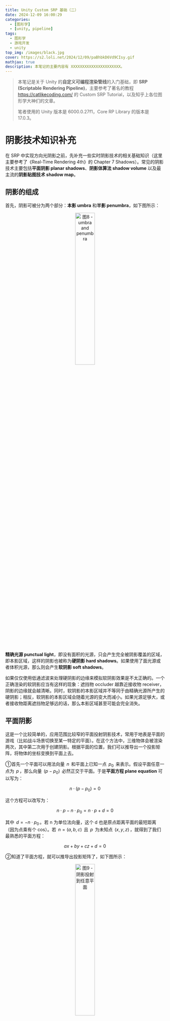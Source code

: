 ```yaml
---
title: Unity Custom SRP 基础（二）
date: 2024-12-09 16:00:29
categories: 
  - [图形学]
  - [unity, pipeline]
tags:
  - 图形学
  - 游戏开发
  - unity
top_img: /images/black.jpg
cover: https://s2.loli.net/2024/12/09/paBhbkD6Vd9CIsy.gif
mathjax: true
description: 本笔记的主要内容有 XXXXXXXXXXXXXXXXXXXXXX。
---
```


> 本笔记是关于 Unity 的**自定义可编程渲染管线**的入门基础，即 **SRP (Scriptable Rendering Pipeline)**，主要参考了著名的教程 https://catlikecoding.com/ 的 Custom SRP Tutorial，以及知乎上各位图形学大神们的文章。  
>    
> 笔者使用的 Unity 版本是 6000.0.27f1，Core RP Library 的版本是 17.0.3。

# 阴影技术知识补充
在 SRP 中实现方向光阴影之前，先补充一些实时阴影技术的相关基础知识（这里主要参考了《Real-Time Rendering 4th》的 Chapter 7 Shadows）。常见的阴影技术主要包括**平面阴影 planar shadows**、**阴影体算法 shadow volume** 以及最主流的**阴影贴图技术 shadow map**。

## 阴影的组成
首先，阴影可被分为两个部分：**本影 umbra** 和**半影 penumbra**，如下图所示：  

<div  align="center">  
<img src="https://s2.loli.net/2024/12/16/zhkS4t928eCTGlY.jpg" width = "35%" height = "35%" alt="图8 - umbra and penumbra"/>
</div>

**精确光源 punctual light**，即没有面积的光源，只会产生完全被阴影覆盖的区域，即本影区域，这样的阴影也被称为**硬阴影 hard shadows**。如果使用了面光源或者体积光源，那么则会产生**软阴影 soft shadows**。

如果仅仅使用低通滤波来处理硬阴影的边缘来模拟软阴影效果是不太正确的。⼀个正确渲染的软阴影应当有这样的现象：遮挡物 occluder 越靠近接收物 receiver，阴影的边缘就会越清晰。同时，软阴影的本影区域并不等同于由精确光源所产生的硬阴影；相反，软阴影的本影区域会随着光源的变大而减小。如果光源足够大，或者接收物距离遮挡物足够远的话，那么本影区域甚⾄可能会完全消失。

## 平面阴影
这是一个比较简单的，应用范围比较窄的平面投射阴影技术，常用于地表是平面的游戏（比如战斗场景切换至某一特定的平面）。在这个方法中，三维物体会被渲染两次，其中第二次用于创建阴影。根据平面的位置，我们可以推导出一个投影矩阵，将物体的坐标变换到平面上去。

①首先一个平面可以用法向量 $\,n\,$ 和平面上已知一点 $\,p_0\,$ 来表示。假设平面任意一点为 $\,p\,$，那么向量 $\,(p - p_0)\,$ 必然正交于平面。于是**平面方程 plane equation** 可以写为：  

$$ n \cdot (p - p_0) = 0 $$

这个方程可以改写为：  

$$ n \cdot p - n \cdot p_0 = n \cdot p + d = 0 $$

其中 $\,d = -n \cdot p_0\,$。若 n 为单位法向量，这个 d 也是原点距离平面的最短距离（因为点乘有个 cos）。若 $\,n = (a, b, c)\,$ 且 $\,p\,$ 为未知点 $\,(x, y, z)\,$，就得到了我们最熟悉的平面方程：  

$$ ax + by + cz + d = 0 $$

②知道了平面方程，就可以推导出投影矩阵了，如下图所示：  

<div  align="center">  
<img src="https://s2.loli.net/2024/12/16/d4i86AsMTcrX2US.png" width = "35%" height = "35%" alt="图9 - 阴影投射到任意平面"/>
</div>

物体的任意一点 v 我们是知道的，那么 p 就等于（推导过程就不放了）：  

$$ p = l - \cfrac {d + n \cdot l} {n \cdot (v - l)}(v - l) $$

而上述方程可以转换为投影矩阵 M，满足 $\,Mv = p\,$：  

$$ M = \begin{bmatrix} n \cdot l + d - l_xn_x & -l_xn_y & -l_xn_z & -l_xd \\ -l_yn_x & n \cdot l + d - l_yn_y & -l_yn_z & -l_yd \\ -l_zn_x & -l_zn_y & n \cdot l + d - l_zn_z & -l_zd \\ -n_x & -n_y & -n_z & n \cdot l \end{bmatrix} $$

③我们只要将这个矩阵应用到要在平面上投射阴影的物体上，然后再将投影后的物体（即阴影）渲染为深色，并且不接收光照即可。

但是在实践中，阴影可能会被渲染到平面的下面去，简单的解决方案则是对投影平面或者阴影进行偏移。另一种方法则是，先绘制投影平面，然后在关闭 z-buffer 的情况下，再去绘制阴影，最后再渲染投射阴影的物体。如果接受阴影的平面是一个有限的矩形，则阴影有可能会绘制到区域外面，此时可能需要通过 stencil buffer 标记出需要接受阴影的部分作为遮罩，这样就可以只让阴影产生在需要产生的平面上。

当然，也可以将阴影渲染到⼀个纹理中，然后再将其应用到平面上，这个纹理其实是⼀种**光照贴图 light map**。对这个纹理使用卷积（即滤波），可以对硬阴影进行模糊来模拟软阴影效果。我们甚至可以在面光源表面上进行采样，将每个采样点作为⼀个精确光源，并各自渲染一张纹理，将所有的这些图像相加并取平均值，便可以生成地面的阴影纹理，这种方法可以用于获取 ground-truth 图像，以便对其他更快算法的质量进行测试对比。

## 阴影体算法
Shadow Volume 这个方法我就大致提一下，其在实际应用中非常少见。它需要利用 stencil buffer 来进行实现。假设从光源沿着模型边缘拉伸至无限远处，在模型下方的部分称为 shadow volume。可以说，位于 shadow volume 内部的物体，在渲染时具有阴影，在 shadow volume 外部的物体，在渲染时没有阴影，如下图：  

<div  align="center">  
<img src="https://s2.loli.net/2024/12/16/1CZi25wOozsSUrx.jpg" width = "40%" height = "40%" alt="图10 - Shadow Volume"/>
</div>

假设从视点观察场景，从视点发出射线到与场景物体相交的过程中，每当射线穿过了 shadow volume 的正面（即面向观察者的一面）时，我们就让计数器加 1；也就是说，每当射线进入阴影区域时，计数器就会增加。每当光线穿过 shadow volume 的背面时，我们便将相同的计数器减 1，这代表了光线从阴影区域中射出。我们会一直持续这个过程，增加或者减少计数器的值，直到光线击中了场景中的物体。此时，如果计数器大于 0，则说明该像素位于阴影中；如果计数器为 0，则说明该像素位于阴影之外。

具体实现方法比较麻烦，需要生成 shadow volume 的几何体，利用两个 pass 分别绘制 shadow volume 几何体的正面和背面，最后再渲染整个场景。就不在这里详细地阐述了，想了解可以查询 z-pass、z-fail 算法。

## 阴影贴图
### 实现原理
这个就是在[《Unity Shader入门精要》读书笔记（三）](https://ybniaobu.github.io/2023/11/22/2023-11-22-UnityShader3/) 的第八章的 Unity 的阴影小节中提到的 Shadow Map 技术，也是之后自定义 SRP 中要实现的方法，那里主要介绍的是如何写 Shader，故介绍得比较简单。Shadow Map 的实现方法里面也提到过，分为两步：  
**①**从光源出发，构造出光源空间，渲染整个场景，将产生阴影的物体的深度写入到 z-buffer 中，就可以得到代表了最靠近光源的物体深度值的**阴影贴图 shadow map**。  
**②**然后在渲染时，我们根据渲染物体的世界坐标，变换到上一阶段的光源空间坐标，得到光源空间深度，再计算出该点在 shadow map 中的 uv 坐标，采样得到深度值并进行比较，如果在光源空间的深度比 shadow map 中的深度要大，就说明该点处在阴影中，否则就说明不在阴影中。

<div  align="center">  
<img src="https://s2.loli.net/2024/12/16/Q6oJmnNrptLfW2k.jpg" width = "50%" height = "50%" alt="图11 - 存储在纹素 a 处深度值大于点 Va 到光源的深度，因此点 Va 会被照亮；点 Vb 相对于光源的深度要大于存储在纹素 b 处的深度值，因此点 Vb 位于阴影中。"/>
</div>

对于聚光灯而言，其有个天然的**光照视锥体 light frustrum**，故使用透视投影渲染阴影贴图，位于视锥体之外的物体都不会被照亮。但对于方向光（平行光）来说，这个光源的视野无限大，要使用正交投影来渲染阴影贴图，我们需要保证其能够看到场景中的所有物体，即光照视锥体至少要包含整个摄像机视锥体。在实践中，对于方向光会有多个不同等级或不同绘制面积的摄像机，以此实现基于距离的阴影等级划分，从而提高阴影的质量，即**级联阴影 cascade shadow maps，CSM**（后面也会介绍）。如果是点光源，为了能保存各个方向的深度值，一般需要使用 cubemap，其核心问题在于避免在每个面的贴图接缝处出现瑕疵。

### Shadow acne
阴影贴图的阴影质量取决于阴影贴图的分辨率以及 zbuffer 的数值精度。在采样阴影贴图时，一个纹素代表着一个小范围区域的深度，从而导致一种交替黑线样式的锯齿问题。这个现象称为**自阴影走样 self-shadow aliasing** 或者**阴影痤疮 shadow acne**，如下图所示：  

<div  align="center">  
<img src="https://s2.loli.net/2024/12/17/efnDVCU5Qo7YjcI.jpg" width = "30%" height = "30%" alt="图12 - shadow acne"/>
</div>

产生这个现象的原因是，阴影贴图受限于分辨率，一定范围内不同的点可能会从阴影贴图采样得到同一个值。比如下图中，每个斜坡代表阴影贴图一个单独的纹理像素。可以看到，一个小范围的特定区域都可能采样得到同一个深度值，而这个特定区域的深度一部分比采样得到的深度大，一部分比采样得到的深度小，从而导致了图片中的条纹样式。

<div  align="center">  
<img src="https://s2.loli.net/2024/12/17/GrFIpwYK4Z7OT6M.png" width = "50%" height = "50%" alt="图13 - shadow acne 的原因"/>
</div>

常见的解决这个问题的方法是**阴影偏移 shadow bias**，又分为**深度偏移 Constant bias/Depth bias**、**斜率偏移 Slope bias/Slope scaled depth bias**、**法线偏移 Normal bias**：  

<div  align="center">  
<img src="https://s2.loli.net/2024/12/17/aCWD5EG27FoyqzT.png" width = "50%" height = "50%" alt="图14 - shadow bias"/>
</div> 

***①Constant bias/Depth bias***  
这个方法就是将阴影贴图的深度添加一个常量（增加深度就是沿着光照方向增加距离），故称为 Constant bias 或 Depth bias。这个方法比较简单，但是仍然可能会在斜平面上产生问题。斜面角度较大，固定的偏移值就越容易产生问题，如下图所示：  

<div  align="center">  
<img src="https://s2.loli.net/2024/12/17/KmPMsCqFYgRB1pH.jpg" width = "55%" height = "55%" alt="图15 - 图中的灰色的竖线代表阴影贴图的像素中心。左图中，如果没有添加偏移，那么蓝色和橙色样本将会被错误地认为处于阴影中，因为与对应的阴影贴图深度相比，它们距离光源更远。中图使用了 Depth bias，但是此时蓝色样本仍然会被认为处于阴影中，因为斜率高需要的偏移量更大。右图中，在构建阴影贴图的时候，会根据斜率，对其偏移量进行修正，即 Slope scaled depth bias。"/>
</div> 

***②Slope bias/Slope scaled depth bias***  
如上所说，表面相对于光源的倾斜角度越大，所需要的偏移量也就越大，所以我们可以将偏移量修正为与光源方向和表面法线之间夹角的正切值 $\,tan \theta\,$（即斜率）成正比，公式如下。但是有个问题就是，当表面和光源呈掠射夹角（90°）时，正切值接近于无限大，故需要为偏移值设置一个最大值。

$$ offset = \cfrac {frustrumSize} {shadowmapSize} * tan(\theta) * Slope\,\,bias $$

frustrumSize 是光源视锥体的大小，其除以 shadowmapSize 就是阴影贴图的一个纹素在世界空间的大小，通常情况下，需要半个纹素的偏移，故可以将 Slope bias 设置为 0.5。

***③Normal bias***  
顾名思义，就是将阴影投射体沿着物体表面的法线偏移，移动的距离与光源方向和表面法线之间夹角的正弦值 $\,sin \theta\,$ 成正比，公式如下。这个操作不仅改变了样本的深度值，还改变了它在阴影贴图上的 uv 值。

$$ offset = \cfrac {frustrumSize} {shadowmapSize} * sin(\theta) * Normal\,\,bias $$

> Unity 的 HDRP 中使用了 Normal bias + Slope scaled depth bias 的设置，UE5 使用了 Constant bias + Slope scaled depth bias。

当然，我们的 bias 值也不能设置得过大，否则会出现的**漏光 light leak** 或者 **Peter Panning** 问题，即物体看起来像是悬浮在表⾯上方一样。

Depth bias 和 Slope scaled depth bias 可以通过硬件实现也可以通过软件实现，比如在 DirectX 中可以在合并输出阶段设置这两个参数以及 DepthBiasClamp（允许的最大深度偏移量），计算过程如下：  

$$ Bias = (float)DepthBias * r + SlopeScaledDepthBias * MaxDepthSlope $$

其中 r 跟深度缓冲区位数有关，比如 24 位，r = 1 / 2^24。

至于 Normal bias 就只能通过软件实现了。添加 bias 可以在生成 shadow map 阶段完成，也可以在阴影计算阶段。生成 shadow map 时，可以在 vertex shader 中通过反向添加 bias 的方式来偏移计算处的 shadow map 深度值，这样在采样阴影时，就无需考虑计算偏移的问题。

### Shadow aliasing
**阴影走样 Shadow aliasing** 泛指阴影贴图中的纹素覆盖大量像素，从而导致的块状阴影问题，如下图所示：  

<div  align="center">  
<img src="https://s2.loli.net/2024/12/17/FkchHlBNsbTE3i8.jpg" width = "30%" height = "30%" alt="图16 - 阴影走样"/>
</div> 

提高阴影贴图的分辨率可以减少块状阴影的出现，但是需要额外的内存开销。其他解决方案有如下一些技术：  

#### 透视变形 perspective warping
这些算法，通过修改光照空间的投影矩阵，试图将光源的采样率与相机的采样率进行更好地匹配，包括透视阴影贴图 perspective shadow map，PSM、梯形阴影贴图 trapezoidal shadow maps，TSM 和光源空间透视阴影贴图 light space perspective shadow map，LiSPSM。这类技术被统称为**透视变形 perspective warping** 方法。这些矩阵扭曲 matrix-warping 算法的一个优点就是，除了对光源的投影矩阵进行修改之外，不需要进行其他额外的工作。

这类方式虽然使用起来简单，但是有很多无法处理的特殊情况，比如观察方向和光照方向完全相同时，这类方式就完全无法发挥作用。而且在摄影机移动时，这种方式非常的不稳定。由于这类方法的应用较少，就不在这里深入讲解相关的原理和实现。

#### 级联阴影 cascade shadow
**级联阴影贴图 cascade shadow maps，CSM** 是目前最常见的提高阴影贴图精度的手段。其实现思想是：将视锥体划分成若干个区域，对于每个划分后的视锥体区域，光源都可以生成一个包裹该区域的视锥体，各自生成一个阴影贴图，并用纹理图集 texture atlas 或纹理数组 texture array 将不同区域的阴影贴图打包成一个较大的纹理对象。

> 随着 **Virtual Texture** 技术的推广，Virtual Shadow Map 技术很有可能是未来的主流方向，建议去额外了解。

<div  align="center">  
<img src="https://s2.loli.net/2024/12/17/SzYQgKfjGr2Edoa.jpg" width = "35%" height = "35%" alt="图17 - CSM"/>
</div> 

在不同的阴影贴图之间划分深度的范围的任务，被称为 **z 划分（z-partitioning）**，其中一种方法是使用对数划分方法，从理论上来说是最佳方案，即满足：  

$$ r = \sqrt[c] {\cfrac{f}{n}} $$

其中 $\,n\,$ 是整个场景视锥体的近裁剪平面，$\,f\,$ 是整个场景视锥体的远裁剪平面；$\,c\,$ 是阴影贴图的数量，$\,r\,$ 是最终生成的比例。比如取 $\,n = 1, f = 1000, c = 3\,$，这样划分出来的三级 CSM 就是 1-10，10-100， 100-1000。但是如果我们这样来划分，最近处 1-10 这个范围的 CSM 划分，物体太少，反而会导致 shadowmap 空间的浪费。因此在实践中，常常会结合对数划分和其他划分手段来使用，或者直接由用户手动设置相应的比例值。

在使用 CSM 时，为了进一步提高算法的效率和质量，可以降低远处 CSM 的更新频率，位于较远处的阴影不需要每帧都进行更新，或者对于静态物体的阴影贴图在帧与帧之间重复使用。比如在原神中，共有八级的 CSM，前四级是每帧都更新的，后四级采用轮流更新的方式，这样相当于每帧更新 5 个等级的 CSM。

#### PCF
对阴影贴图进行简单的扩展就可以获得质量不错的伪软阴影效果，还有抗锯齿的功能。比如**百分比接近滤波 Percentage-Closer Filtering，PCF** 技术，其原理就是在对阴影贴图采样时，检索 4 个最近的样本，先将它们与表面深度进行比较，然后在对比较的结果 0 或 1 进行插值，这种过滤的结果会产生人为的软阴影。

现在的图形 API 都直接提供周围四点采样的加权 PCF 深度测试，比如 DirectX 的 `SampleCmpLevelZero` 且采样器选择 Linear 的过滤器。但是硬件的实现只采样 2 × 2 的像素点，仍然不够解决锯齿问题，此时可以再使用软件的实现将采样点范围扩大并增加采样点的个数，一种常见的解决方案是使用一个预先计算好的**泊松分布 Poisson distribution** 来对区域进行采样。为了使结果进一步平滑，还可以对采样点位置进行旋转，这样每两个相邻的像素点，采样的模式都是不同的，可以有效地平滑半影区域。  

<div  align="center">  
<img src="https://s2.loli.net/2024/12/18/1CrZqidpjaoPYUv.png" width = "50%" height = "50%" alt="图18 - 左图展示了 4 × 4 最近邻采样的 PCF 结果；圆盘中展示的是包含了 12 个点的泊松分布，使用这个分布对阴影贴图进行采样，获得第二张图。在第三张图中，采样模式围绕中心进行逐像素的随机旋转。"/>
</div>

PCF 会有如下几个问题：①自阴影问题（阴影痤疮）和漏光问题（Peter Panning）在 PCF 中会变得更加糟糕，需要手动调整各种偏移量；②由于每个采样区域的宽度保持不变，因此阴影会表现出均匀柔和的外观，即所有阴影区域都具有相同的半影宽度。它在某些情况下是可以接受的，但是在遮挡物和接收物相接触的地方，会表现得不太合理。

#### PCSS
**百分比接近软阴影 percentage-closer soft shadow，PCSS**，是目前比较主流的实时软阴影技术。本质上是 PCF 的扩展，PCF 的阴影区域具有相同的半影宽度，而 PCSS 试图通过计算阴影到遮挡物和光源距离，来决定采样区域的宽度，从而达到可变宽度的软阴影效果，其方程如下：  

$$ w_{Penumbra} = w_{Light} \cfrac {d_r - d_o} {d_o} $$

这个公式其实就是相似三角形，$\,d_r\,$ 是接受物到光源的距离，$\,d_o\,$ 是遮挡物到光源的平均距离，$\,w_{Light}\,$ 是光源的长度，$\,w_{Penumbra}\,$ 是半影的宽度。计算出采样区域的宽度后，根据它来动态调整采样的数量和滤波核的大小。PCSS 本身解决的问题是使用点光源模拟面光源的效果，因为本身点光源只会产生硬阴影，而使用面光源来生成 Shadow Map 存在着诸多困难。因此这里光源的宽度其实取决于渲染时假想的面光源宽度。

#### 过滤阴影贴图
这类方法都是对阴影贴图进行预过滤来得到软阴影效果。常见的有如下几种技术：**方差阴影贴图 variance shadow map，VSM**、**卷积阴影贴图 convolution shadow map，CSM**、**指数阴影贴图 Exponential Shadow Map，ESM**。对这些技术有兴趣可以看看这篇文章： https://developer.download.nvidia.com/presentations/2008/GDC/GDC08_SoftShadowMapping.pdf 。

这些技术的具体实现逻辑就不在这里阐述了。总之，对阴影贴图进行过滤可以被认为是一种廉价形式的 PCF，它只需要很少的样本。与 PCF 一样，这样产生的阴影具有恒定的半影宽度。这些滤波方法还可以与 PCSS 一起使用，从而提供可变宽度的半影效果。

#### Contact shadow
**接触阴影 Contact shadow** 主要是阴影贴图的一个补充，它是一个屏幕空间技术，contact shadow 会 raymarching 采样 depth buffer 一段很小的距离，来补充阴影效果。接触阴影也可以缓解 bias 导致的物体底部漏光问题。

另外一个使用场景是配合视差贴图，使用视差贴图时，阴影贴图没法精确地计算出相应的偏移值，使用 contact shadow 能补充地面的遮挡关系。

### 屏幕空间阴影贴图
屏幕空间阴影的实现是延迟渲染里面阴影的常见实现方法。延迟渲染中的光照计算绝大部分都是在屏幕空间里进行的，同样也包括阴影，实现主要有这么几个步骤：  
①首先得到从当前摄像机处观察到的深度纹理，在延迟渲染里这张深度图本来就有；  
②然后再从光源出发得到从该光源处观察到的深度纹理，也被称为这个光源的阴影贴图；  
③然后在屏幕空间做一次阴影收集计算 Shadows Collector，这次计算会得到一张屏幕空间阴影纹理。这个过程概括来说就是把每一个像素根据它在摄像机深度纹理中的深度值得到世界空间坐标，再把它的坐标从世界空间转换到光源空间中，和光源的阴影贴图里面的深度值对比，如果大于，那么就说明光源无法照到，在阴影内；  
④最后，在正常渲染物体为它计算阴影的时候，只需要按照当前处理的 fragment 在屏幕空间中的位置对屏幕空间阴影图采样就可以了。

# 方向光阴影
这里只实现方向光（平行光）的阴影，点光灯和聚光灯在后面的章节。

## 阴影贴图设置
教程中使用 texture atlas 来实现 cascade shadow（我会在之后自己的实现中会改为 texture array），就是将一张贴图分为多个 tiles，如下图所示（假设 4 个平行光以及 4 级联级阴影）：  

<div  align="center">  
<img src="https://s2.loli.net/2024/12/18/2aSADU1GTNnC9yR.png" width = "35%" height = "35%" alt="图19 - Shadow atlas"/>
</div> 

所以我们要先在 RenderPipelineAsset 中提供相关参数，让我们可以更改阴影贴图的相关设置（阴影质量相关参数在后面的小节里）。这些参数有：最大阴影距离、Shadow atlas 的分辨率、联级阴影的级数以及每级的比例、阴影的淡出、联级阴影的淡出。

``` C#
public enum TextureSize 
{
    _256 = 256, _512 = 512, _1024 = 1024,
    _2048 = 2048, _4096 = 4096, _8192 = 8192
}

[Min(0.0f)] public float maxShadowDistance = 100.0f;
public TextureSize directionalShadowAtlas = TextureSize._1024;
[Range(1, 4)] public int cascadeCount = 4;
[Range(0f, 1f)] public float spiltRatio1 = 0.1f, spiltRatio2 = 0.25f, spiltRatio3 = 0.5f;
[Range(0.001f, 1f)] public float distanceFade = 0.1f;
[Range(0.001f, 1f)] public float cascadeFade = 0.1f;
```

因为方向光是正交投影，理论上可以看到场景内的所有东西，所以我们需要给它个最大阴影距离来确定正交投影矩阵的大小。而联级阴影的级数就是对最大阴影距离的划分来确定各级的正交投影矩阵。阴影的距离淡出和联级阴影淡出是为了防止阴影在最大阴影距离的时候突然消失而感到突兀。

有了最大阴影距离，我们需要将这个参数传递给 `ScriptableCullingParameters`，以便让 `ScriptableRenderContext.Cull()` 执行剔除操作，如下：  

``` C#
if (!camera.TryGetCullingParameters(out ScriptableCullingParameters cullingParameters)) return;
cullingParameters.shadowDistance = Mathf.Min(m_Asset.maxShadowDistance, camera.farClipPlane);
m_Data.cullingResults = m_Data.context.Cull(ref cullingParameters);
```

因为阴影若超过远裁切平面的范围不管怎么样都看不到，故传递进 `maxShadowDistance` 和 `farClipPlane` 的较小值。`ScriptableCullingParameters` 的其他参数建议去官方文档好好看看。

## Cascade Shadow Maps 的实现
### 实现原理
理论上来说，我们要先将摄像头放到方向光源上并计算光源的 view matrix 和 projection matrix，然后在渲染阴影贴图使用光源的 VP 矩阵。渲染完成后，还需要将光源 VP 矩阵传递给 Shader，以便将像素转换至光源空间中，并在阴影贴图采样做对比。但是现在阴影贴图被分为了多个块，采样点需要更改，所以我们需要对光源 VP 矩阵进行修改。

我们可以通过 Unity 的一个黑盒 API `CullingResults.ComputeDirectionalShadowMatricesAndCullingPrimitives()` 计算出来光源的 VP 矩阵，假设它为 $\,m\,$。世界空间像素经过光源空间的 VP 矩阵，得到的是裁切空间的坐标，且 x、y、z 分量范围都是 [-1, 1]，不需要透视除法，因为是正交投影。首先我们要先将裁切空间的坐标，转换至屏幕空间的坐标（阴影贴图的 uv 坐标）以便采样，就是将 x、y、z 值从 [-1, 1] 映射至 [0, 1]，即先乘 0.5 再加上 0.5，本质上就是个缩放加平移矩阵：  

$$ \begin{bmatrix} 1 & 0 & 0 & 0.5 \\ 0 & 1 & 0 & 0.5 \\ 0 & 0 & 1 & 0.5 \\ 0 & 0 & 0 & 1 \end{bmatrix} \begin{bmatrix} 0.5 & 0 & 0 & 0 \\ 0 & 0.5 & 0 & 0 \\ 0 & 0 & 0.5 & 0 \\ 0 & 0 & 0 & 1 \end{bmatrix} \begin{bmatrix} m_{00} & m_{01} & m_{02} & m_{03} \\ m_{10} & m_{11} & m_{12} & m_{13} \\ m_{20} & m_{21} & m_{22} & m_{23} \\ m_{30} & m_{31} & m_{32} & m_{33} \end{bmatrix} = \begin{bmatrix} 0.5m_{00} + 0.5m_{30} & 0.5m_{01} + 0.5m_{31} & 0.5m_{02} + 0.5m_{32} & 0.5m_{03} + 0.5m_{33} \\ 0.5m_{10} + 0.5m_{30} & 0.5m_{11} + 0.5m_{31} & 0.5m_{12} + 0.5m_{32} & 0.5m_{13} + 0.5m_{33} \\ 0.5m_{20} + 0.5m_{30} & 0.5m_{21} + 0.5m_{31} & 0.5m_{22} + 0.5m_{32} & 0.5m_{23} + 0.5m_{33} \\ m_{30} & m_{31} & m_{32} & m_{33} \end{bmatrix} $$  

我们可以弄一个 Utility 的静态类，专门存储这类函数：  

``` C#
public static Matrix4x4 GetWorldToDirLightScreenMatrix(Matrix4x4 vp)
{
    if (SystemInfo.usesReversedZBuffer)
    {
        vp.m20 = -vp.m20;
        vp.m21 = -vp.m21;
        vp.m22 = -vp.m22;
        vp.m23 = -vp.m23;
    }
    
    vp.m00 = 0.5f * (vp.m00 + vp.m30);
    vp.m01 = 0.5f * (vp.m01 + vp.m31);
    vp.m02 = 0.5f * (vp.m02 + vp.m32);
    vp.m03 = 0.5f * (vp.m03 + vp.m33);
    vp.m10 = 0.5f * (vp.m10 + vp.m30);
    vp.m11 = 0.5f * (vp.m11 + vp.m31);
    vp.m12 = 0.5f * (vp.m12 + vp.m32);
    vp.m13 = 0.5f * (vp.m13 + vp.m33);
    vp.m20 = 0.5f * (vp.m20 + vp.m30);
    vp.m21 = 0.5f * (vp.m21 + vp.m31);
    vp.m22 = 0.5f * (vp.m22 + vp.m32);
    vp.m23 = 0.5f * (vp.m23 + vp.m33);
    
    return vp;
}
```

需要注意的是，要判断一下是否开启了 Reversed-Z，若开启了需要翻转一下 vp 矩阵的第三列。接下来就是对阴影贴图进行切分，本质上还是进行了一次缩放和平移，我们只对 x、y 值进行缩放和平移，不能改变 z 值，因为不能改变深度：  

$$ \begin{bmatrix} scale & 0 & 0 & offset \\ 0 & scale & 0 & offset \\ 0 & 0 & 1 & 0\\ 0 & 0 & 0 & 1 \end{bmatrix} \begin{bmatrix} m_{00} & m_{01} & m_{02} & m_{03} \\ m_{10} & m_{11} & m_{12} & m_{13} \\ m_{20} & m_{21} & m_{22} & m_{23} \\ m_{30} & m_{31} & m_{32} & m_{33} \end{bmatrix} = \begin{bmatrix} scale \times m_{00} + offset \times m_{30} & \cdots & \cdots & scale \times m_{03} + offset \times m_{33} \\ scale \times m_{10} + offset \times m_{30} & \cdots & \cdots & scale \times m_{13} + offset \times m_{33} \\ m_{20} & m_{21} & m_{22} & m_{23} \\ m_{30} & m_{31} & m_{32} & m_{33} \end{bmatrix} $$

写成函数如下：  

``` C#
public static Matrix4x4 GetWorldToTiledDirLightScreenMatrix(Matrix4x4 vp, Vector2 offset, float scale = 1.0f)
{
    Matrix4x4 vps = GetWorldToDirLightScreenMatrix(vp);
    
    vps.m00 = vps.m00 * scale + offset.x * vps.m30;
    vps.m01 = vps.m01 * scale + offset.x * vps.m31;
    vps.m02 = vps.m02 * scale + offset.x * vps.m32;
    vps.m03 = vps.m03 * scale + offset.x * vps.m33;
    vps.m10 = vps.m10 * scale + offset.y * vps.m30;
    vps.m11 = vps.m11 * scale + offset.y * vps.m31;
    vps.m12 = vps.m12 * scale + offset.y * vps.m32;
    vps.m13 = vps.m13 * scale + offset.y * vps.m33;
    
    return vps;
}
```

我们可以计算阴影贴图的各个 tile 的变换矩阵后。接下来就是我们如何切分阴影贴图，并传递相关数据给 Shader ，以便采样 Shadow Atlas，毕竟我们要传递多个矩阵。

### CPU 中具体实现
首先要设定需要有多少个方向光能投射阴影，教程里假设最大方向光数量跟最大能投射阴影的方向光数量是一致的，即 4 个方向光都能投射阴影。再加上最多 4 个联级阴影级数，最大一共 16 个 tiles。故我们需要以下额外的参数以便传递给 Shader：  

``` C#
private const int m_MaxCascadeCount = 4;

private static int m_DirLightShadowDataId = Shader.PropertyToID("_DirectionalLightShadowData");
private static int m_DirShadowMapID = Shader.PropertyToID("_DirectionalShadowMap");
private static int m_DirShadowMatricesID = Shader.PropertyToID("_DirectionalShadowMatrices");
private static int m_CascadeCountID = Shader.PropertyToID("_CascadeCount");
private static int m_CascadeCullingSpheresID = Shader.PropertyToID("_CascadeCullingSpheres");
private static int m_ShadowDistanceFadeID = Shader.PropertyToID("_ShadowDistanceFade");

private Vector4[] m_DirLightShadowData = new Vector4[m_MaxDirLightCount];
private Matrix4x4[] m_DirShadowMatrices = new Matrix4x4[m_MaxDirLightCount * m_MaxCascadeCount];
private Vector4[] m_CascadeCullingSpheres = new Vector4[m_MaxCascadeCount];

struct ShadowingDirLight
{
    public int visibleLightIndex;                   
}
private int m_ShadowingDirLightCount;     
private ShadowingDirLight[] m_ShadowingDirLights = new ShadowingDirLight[m_MaxDirLightCount];
```

参数说明：  
①`m_MaxCascadeCount` 即最大级联阴影级数；   
②`_DirectionalLightShadowData` 是个向量数组，记录的是每盏方向光的一些阴影信息，x 记录该盏方向光的阴影强度，y 记录的是它在阴影贴图的 tiles 起始序号，比如说它是第二盏方向光，设定阴影联级级数为 4，那么它的起始位置为 4。zw 暂时没有信息，在阴影质量小节会添加；  
③`_DirectionalShadowMatrices` 就是上面提到的修改过的光源 VP 矩阵，一共最多可能要传递 16 个矩阵，一个 tile 一个矩阵；  
④`_CascadeCount` 指我们在 Asset 设置的阴影联级级数，和最大级联阴影级数不是一个数字，最大永远是 4；  
⑤`_CascadeCullingSpheres` 存放的是每个阴影联级级数的剔除球的中心位置（x、y、z）以及半径（w）。剔除球是 Unity 用来决定每个级数的具体覆盖范围的，也是用来决定采样哪个 tile 的依据，故需要传递至 Shader。之后也会提到；  
⑥`_ShadowDistanceFade` 的 x 存放最大阴影距离的倒数，y 存放 distanceFade 的倒数，z 存放 cascadeFade 的一个方程式结果，w 暂时没有信息；  
⑦`m_ShadowingDirLightCount` 是用来记录有多少方向光投射阴影，在场景中可能有 3 盏方向光，但只有 2 盏投射阴影。而 `ShadowingDirLight` 则是记录每盏投射阴影的方向光的一些信息的，包含它在所有可见光中的序号，方便我们索引到方向光的某些参数。其他信息在阴影质量小节会添加。

***一、首先记录并传递 `_DirectionalLightShadowData`***  
我们可以在方向光章节的 `SetupDirectionalLights()` 函数中做这件事情，上个章节遍历了所有可见光 visibleLights，当可见光为方向光时，记录下来方向光的方向和颜色，然后传递给 Shader。我们同样在遍历可见光的循环内，判断可见光为方向光后，判断可见方向光是否开启了阴影、阴影强度是否不为 0、以及可见光是否能影响到开启了阴影投射的物体。若是，则认为它是投影阴影的方向光 ShadowingDirLight，并记录下它的可见光序号。同时在 m_DirLightShadowData 中，记录它的阴影强度和 tiles 起始序号，如下：  

``` C#
private void SetupDirectionalLights(YRenderPipelineAsset asset, ref PipelinePerFrameData data)
{
    ...
    m_ShadowingDirLightCount = 0;
    for (int i = 0; i < visibleLights.Length; i++)
    {
        ...
        if (visibleLight.lightType == LightType.Directional)
        {
            if (visibleLight.light.shadows != LightShadows.None 
                && visibleLight.light.shadowStrength > 0f
                && data.cullingResults.GetShadowCasterBounds(i, out Bounds outBounds))
            {
                m_ShadowingDirLights[m_ShadowingDirLightCount] = new ShadowingDirLight 
                {
                    visibleLightIndex = i
                };
                
                m_DirLightShadowData[m_DirLightCount] = new Vector2(visibleLight.light.shadowStrength, 
                    asset.cascadeCount * m_ShadowingDirLightCount);
                m_ShadowingDirLightCount++;
            }
            else
            {
                m_DirLightShadowData[m_DirLightCount] = Vector2.zero;
            }
                
            ...
        }
    }
    
    ...
    data.buffer.SetGlobalVectorArray(m_DirLightShadowDataId, m_DirLightShadowData);
}
```

`CullingResults.GetShadowCasterBounds()` API 判断光源是否影响到了开启了阴影投射的物体，它的输出参数返回包含了所有阴影投射的物体的 AABB 包围盒，我们用不到这个参数。`m_DirLightShadowData` 里的数据根据方向光的序号保存的，所以在 Shader 里使用时也要根据方向光的序号获取。当方向光没开启阴影等，`m_DirLightShadowData` 对应的数据都为 0。

***二、创建 Shadow Atlas：`_DirectionalShadowMap`***  
我们要新写一个 `RenderToDirShadowMap` 函数，并在 RenderPipeline 脚本的 `Render()` 方法中调用它。在这个函数中我们要先调用 `CommandBuffer.GetTemporaryRT()` 创建一个临时的 render texture 用于渲染出阴影贴图，然后把它设置为 RenderTarget，设置好后，别忘了 ClearRenderTarget：  

``` C#
private void RenderToDirShadowMap(YRenderPipelineAsset asset, ref PipelinePerFrameData data)
{
    if (m_ShadowingDirLightCount > 0)
    {
        data.buffer.GetTemporaryRT(m_DirShadowMapID, 
            asset.directionalShadowAtlas, asset.directionalShadowAtlas, 
            32, FilterMode.Bilinear, RenderTextureFormat.Shadowmap);
        
        data.buffer.SetRenderTarget(
            new RenderTargetIdentifier(m_DirShadowMapID),
            RenderBufferLoadAction.DontCare, RenderBufferStoreAction.Store
        );
    
        data.buffer.ClearRenderTarget(true, false, Color.clear);
    }
    else
    {
        //这部分可以不要
        data.buffer.GetTemporaryRT(m_DirShadowMapID, 
            1, 1, 32, FilterMode.Bilinear, RenderTextureFormat.Shadowmap);
    }
}
```

上述代码中 `CommandBuffer.GetTemporaryRT()` 传入 shader 参数的 ID 后，会将这个临时的 RT 设置为 ID 对应的 shader 全局变量。参数 32 设置的是深度缓冲的位数（比特），可以设置为 0、16、24、32，我们希望阴影贴图的精度高，所以设置为 32 位。Render Texture 的类型可以设置为 `RenderTextureFormat.Shadowmap` 或者 `RenderTextureFormat.Depth`，两者的区别在于 Unity 认为 shadowmap 类型的 Render Texture 只需要比较，不需要获取深度值，因此以 ShadowMap 类型创建的 RT，其采样器会设置为比较采样器（后面会提到），有些显卡可能不支持比较采样器。而且之后做 PCFF 的时候需要获取深度值，所以我认为使用 `RenderTextureFormat.Depth` 会更好一点。还有就是，临时 RT 虽然会在最终执行完所有 CommandBuffer 自动释放，但是最好还是使用 `CommandBuffer.ReleaseTemporaryRT()` 函数手动释放资源。

如果场景中没有投射阴影的方向光，理论上我们可以不生成阴影贴图，但是这样做会导致 WebGL 2.0 出问题，因为 WebGL 2.0 将纹理和采样器绑定到了一起，如果加载了 Shader 但是少了一张贴图，而默认的贴图和阴影采样器并不兼容，所以就会产生错误。为了避免错误，可以设置一个 1 × 1 的阴影贴图。如果不需要支持 WebGL 2.0 可以直接去掉这段代码。

`CommandBuffer.SetRenderTarget()` 中的参数 `RenderBufferLoadAction` 设置的是当 RenderTarget 加载时候的行为，可以选择 Load、Clear、DontCare，我们不在乎 RenderTarget 的初始状态，因为我们之后会立即 ClearRenderTarget，故选择 `RenderBufferLoadAction.DontCare`；而参数 `RenderBufferStoreAction` 因为我们需要保留阴影信息，所以选择 `RenderBufferStoreAction.Store`。至于 `CommandBuffer.ClearRenderTarget()` 清除深度缓冲即可。

***三、渲染至 Shadow Atlas***  
设置好 Render Target 后，我们要创建并提交绘制指令，因为要对多个方向光的每个 cascade 进行绘制，可以通过一个循环来遍历所有投影阴影的方向光进行多次绘制，如下：  

``` C#
data.buffer.ClearRenderTarget(true, false, Color.clear);
                
for (int i = 0; i < m_ShadowingDirLightCount; i++) 
{
    RenderToDirShadowMapTile(asset,ref data, i);
}
```

在 `RenderToDirShadowMapTile()` 这个函数中，我们首先要创建一个 `ShadowDrawingSettings` 的结构体，以便在后面传递给 `ScriptableRenderContext.CreateShadowRendererList()` 方法，之后再利用一个循环遍历设定的阴影联级级数，调用 `CullingResults.ComputeDirectionalShadowMatricesAndCullingPrimitives()` 对每个级数计算对应的光照空间下的 VP 矩阵以及阴影联级对视锥体的一个划分数据 `ShadowSplitData`。之后就是计算并设置绘制区域，传递给 Shader 数据，将计算出来的 VP 矩阵设置好后调用渲染指令 `DrawRendererList`，代码如下：  

``` C#
private void RenderToDirShadowMapTile(YRenderPipelineAsset asset, ref PipelinePerFrameData data, int shadowingDirLightIndex)
{
    ShadowingDirLight shadowingDirLight = m_ShadowingDirLights[shadowingDirLightIndex];
    ShadowDrawingSettings shadowDrawingSettings = 
        new ShadowDrawingSettings(data.cullingResults, shadowingDirLight.visibleLightIndex);
    
    int tilesCount = asset.cascadeCount * m_ShadowingDirLightCount;
    int split = tilesCount <= 1 ? 1 : tilesCount <= 4 ? 2 : 4;
    int tileSize = asset.directionalShadowAtlas / split;
    int cascadeCount = asset.cascadeCount;
    Vector3 ratios = asset.SpiltRatios;
    
    for (int i = 0; i < cascadeCount; i++)
    {
        data.cullingResults.ComputeDirectionalShadowMatricesAndCullingPrimitives(
            shadowingDirLight.visibleLightIndex, i, cascadeCount, ratios, tileSize, 0f,
            out Matrix4x4 viewMatrix, out Matrix4x4 projectionMatrix, out ShadowSplitData splitData);
        shadowDrawingSettings.splitData = splitData;

        if (shadowingDirLightIndex == 0)
        {
            Vector4 cullingSphere = splitData.cullingSphere;
            cullingSphere.w *= cullingSphere.w;
            m_CascadeCullingSpheres[i] = cullingSphere;
        }
        
        int tileIndex = shadowingDirLightIndex * cascadeCount + i;
        Vector2 tileOffset = new Vector2(tileIndex % split, tileIndex / split);
        data.buffer.SetViewport(new Rect(
            tileOffset.x * tileSize, tileOffset.y * tileSize, tileSize, tileSize
        ));

        m_DirShadowMatrices[tileIndex] = ShadowUtility.GetWorldToTiledDirLightScreenMatrix(
            projectionMatrix * viewMatrix, tileOffset / split, 1.0f / split);
        
        data.buffer.SetViewProjectionMatrices(viewMatrix, projectionMatrix);
        RendererList shadowRendererList = data.context.CreateShadowRendererList(ref shadowDrawingSettings);
        data.buffer.DrawRendererList(shadowRendererList);
    }
}
```

①`ShadowDrawingSettings` 描述了使用哪个阴影划分的数据或者设置（splitData）来渲染哪个投射阴影的方向光（visibleLightIndex）。`splitData` 在遍历阴影联级的循环中赋值。这个 `ShadowDrawingSettings.splitData` API 在 Unity 6 中已经被废弃了，虽然仍然可以使用，但 Unity 6 中建议使用 `ScriptableRenderContext.CullShadowCasters()`，之所以换 API 是因为上面的代码阴影剔除（划分）和阴影绘制的工作是在一起的，而新 API 将这两个工作分开进行了。我会在之后自己的实现中修改这部分代码；  
②`tilesCount` 就是 Shadow Atlas 中 tiles 的总数，根据 tiles 的总数判断需要将 Shadow Atlas 划分几次，即 `split`。然后计算出每个 tile 的分辨率 `tileSize`；  
③`CullingResults.ComputeDirectionalShadowMatricesAndCullingPrimitives()` 的主要工作就是对视锥体进行划分，因为方向光是正交投影，它使用多个级数的正交投影的裁切空间立方体对视锥体进行划分，并返回指定级数的裁切空间立方体的相关数据，比如 VP 矩阵，和阴影划分数据 `ShadowSplitData`。这个函数需要的参数我就不详细说明了，具体查看官方文档；  
④我们在 Shader 中通过 `ShadowSplitData` 中的 `cullingSphere` 数据来判断具体采样 Shadow Atlas 的哪个 tile。利用像素点距离球心的距离，跟 cullingSphere.w 球的半径做比较，所以在这里将球的半径平方处理，以减少 Shader 中开平方的性能消耗。`cullingSphere` 就是包含在不同级联阴影级数的裁切空间立方体内的球体，主要目的就是让我们区分采样的范围，如下图；  

<div  align="center">  
<img src="https://s2.loli.net/2024/12/25/8DBFRQ2VIP7AXYJ.png" width = "30%" height = "30%" alt="图20 - Shadow Culling/Split Sphere"/>
</div> 

⑤接下来就是通过 `CommandBuffer.SetViewport()` 来设置每个 tile 在 Shadow Atlas 上的具体渲染区域，`tileIndex` 是每个 tile 的序号，通过序号可以算出每个 tile 的偏移位置，即 `tileOffset`；  
⑥`m_DirShadowMatrices` 就是在实现原理中所说的对矩阵的平移和缩放，调用我们自己写的方法即可；  
⑦最后就是设置渲染矩阵，创建 shadowRendererList 并渲染。这样子经过多次投射阴影方向光的多次 tile 的绘制，就能绘制出整张 Shadow Atlas 了。

渲染指令都处理完毕后，要在 `RenderToDirShadowMap` 函数的最后，传递数据给 Shader:  

``` C#
data.buffer.SetGlobalInt(m_CascadeCountID, asset.cascadeCount);
data.buffer.SetGlobalVectorArray(m_CascadeCullingSpheresID, m_CascadeCullingSpheres);
data.buffer.SetGlobalMatrixArray(m_DirShadowMatricesID, m_DirShadowMatrices);
```

### GPU 中具体实现
***一、ShadowCaster Pass***  
因为 `DrawRendererList(shadowRendererList)` 只会将拥有 ShadowCaster Pass 的物体渲染进阴影贴图，所以我们需要定义这个 pass。在这个 pass 中只需要将深度信息渲染进阴影贴图，所以只需要在顶点着色器做坐标变换即可。像素着色器不用返回任何东西，因为我们不用输出颜色，所以也不需要 SV_TARGET 语义。一个最简单的 ShadowCaster Pass 如下：  

``` C
#ifndef YPIPELINE_SHADOW_CASTER_PASS_INCLUDED
#define YPIPELINE_SHADOW_CASTER_PASS_INCLUDED

#include "../ShaderLibrary/Core/YPipelineCore.hlsl"

struct Attributes 
{
    float4 positionOS   : POSITION;
};

struct Varyings
{
    float4 positionHCS  : SV_POSITION;
};

Varyings ShadowCasterVert(Attributes IN)
{
    Varyings OUT;
    OUT.positionHCS = TransformObjectToHClip(IN.positionOS.xyz);
    return OUT;
}

void ShadowCasterFrag(Varyings input)
{
    
}

#endif
```

同时在 Shader 中要设置其 light mode 为 ShadowCaster：

    Pass
    {
        Tags { "LightMode" = "ShadowCaster" }

        ColorMask 0

        HLSLPROGRAM
        #pragma target 3.5
        
        #pragma vertex ShadowCasterVert
        #pragma fragment ShadowCasterFrag
        
        #include "../ShaderPass/ShadowCasterPass.hlsl"
        ENDHLSL
    }


***二、Shadow sampling***  
我们在 ShaderLibrary 中创建一个 ShadowsLibrary.hlsl 的文件，用于存放采样阴影贴图、计算阴影衰减等函数，方便我们在计算光照时使用。首先我们得在 YPipelineInput.hlsl 中定义几个变量和 CPU 传入的参数匹配：  

    define MAX_CASCADE_COUNT 4

    TEXTURE2D_SHADOW(_DirectionalShadowMap);
    SAMPLER_CMP(sampler_linear_clamp_compare_DirectionalShadowMap);

    CBUFFER_START(Shadows)
        float4 _DirectionalLightShadowData[MAX_DIRECTIONAL_LIGHT_COUNT];
        float4 _CascadeCullingSpheres[MAX_CASCADE_COUNT];
        float4x4 _DirectionalShadowMatrices[MAX_DIRECTIONAL_LIGHT_COUNT * MAX_CASCADE_COUNT];
        float4 _ShadowDistanceFade;
        int _CascadeCount;
    CBUFFER_END

CBuffer 中的参数之前都有提到过就不重复说明了。这里定义了一张阴影贴图和对应的比较采样器，`TEXTURE2D_SHADOW` 宏在大部分平台上都是 Texture2D，`SAMPLER_CMP` 则是创建 `SamplerComparisonState` 采样器的宏，比较采样器则是用于比较采样，即 `SampleCmp` 或 `SampleCmpLevelZero` 。这两个方法将采样一块纹素区域，对于每个纹素，将其采样出来的深度值与给定比较值进行比较，返回 0 或者 1，最后将这些纹素的每个 0 或 1 结果通过设定的纹理过滤模式混合在一起返回给着色器。比如我们设定的 linear，就是检索 4 个最近的样本进行插值混合，之前的阴影技术知识补充的 PCF 中也有提到过。

接下来在 ShadowsLibrary.hlsl 定义几个函数，首先是坐标变换函数，根据所在 tile 的序号将世界坐标转换到指定 tile 的阴影贴图坐标：  

    float3 TransformWorldToTiledShadowCoord(float3 positionWS, int tileIndex)
    {
        float3 positionTSS = mul(_DirectionalShadowMatrices[tileIndex], float4(positionWS, 1.0)).xyz;
        return positionTSS;
    }

拿到 Tiled Shadow Space（TSS）的坐标后就可以采样阴影贴图了，使用宏 `SAMPLE_TEXTURE2D_SHADOW`，它在大部分平台中等价于 `_DirectionalShadowMap.SampleCmpLevelZero(sampler, positionTSS.xy, positionTSS.z)`，即拿 positionTSS.xy 采样阴影贴图得到深度值，跟计算出来的光源空间的深度值 positionTSS.z 做比较，返回 0 或者 1。函数如下：  

> directX 中可以对 SamplerComparisonState 设置比较函数，通常设置为 LESS_EQUAL，即第三个参数 <= 采样值时返回 1。Unity 的默认情况下也是如此，即 positionTSS.z 小于等于采样阴影贴图得到的深度值时返回 1，即没有阴影，此时 shadowAttenuation 应为 1.0，即没有衰减。

    float SampleShadowMap(float3 positionTSS)
    {
        float shadowAttenuation = SAMPLE_TEXTURE2D_SHADOW(_DirectionalShadowMap, sampler_linear_clamp_compare_DirectionalShadowMap, positionTSS);
        return shadowAttenuation;
    }

然后就是计算 tileIndex 了，首先方向光在阴影贴图的 tiles 的起始序号是由 `_DirectionalLightShadowData.y` 传递进来的，所以我们只需要根据传递进来的 `_CascadeCullingSpheres` 去判断像素所在的 CascadeIndex，这样就可以得到 tileIndex 了，从而采样出阴影值，代码如下：  

    float ComputeCascadeIndex(float3 positionWS)
    {
        float3 vector0 = positionWS - _CascadeCullingSpheres[0].xyz;
        float3 vector1 = positionWS - _CascadeCullingSpheres[1].xyz;
        float3 vector2 = positionWS - _CascadeCullingSpheres[2].xyz;
        float3 vector3 = positionWS - _CascadeCullingSpheres[3].xyz;
        float4 distanceSquare = float4(dot(vector0, vector0), dot(vector1, vector1), dot(vector2, vector2), dot(vector3, vector3));
        float4 radiusSquare = float4(_CascadeCullingSpheres[0].w, _CascadeCullingSpheres[1].w, _CascadeCullingSpheres[2].w, _CascadeCullingSpheres[3].w);
        
        float4 indexes = float4(distanceSquare < radiusSquare);
        indexes.yzw = saturate(indexes.yzw - indexes.xyz);
        return 4.0 - dot(indexes, float4(4, 3, 2, 1));
    }

catlikecoding 教程中是用 for 循环来计算 CascadeIndex 的，我觉得不太好，所以看了看 URP 的阴影实现，就发现了上述不需要 for 循环的计算方式。首先计算像素世界坐标和原点的距离，跟球半径做比较。比如距离比第一个球半径长，比第二个球半径短，那么 indexes 就是 [0, 1, 1, 1]，而我们要获取的 CascadeIndex 应该是 1，即第二个球。使用的方法就是错位相减 [0, 1, 1, 1] - [0, 0, 1, 1] = [0, 1, 0, 0]。那么为什么最后 return 的时候计算 CascadeIndex，不直接 [0, 1, 0, 0] 和 float4(0, 1, 2, 3) 点乘，这样不是可以直接算出 1 吗？是因为若距离比所有球半径大的话，错位相减得到的是 [0, 0, 0, 0]，这样和 float4(0, 1, 2, 3) 点乘算出 0，就会采样到第一个球内了。

得到 CascadeIndex 就可以计算阴影值了，使用传递进来的阴影强度 `_DirectionalLightShadowData.x` 对采样值做插值，如下：  

    float GetDirShadowFalloff(int dirLightIndex, float3 positionWS)
    {
        float shadowStrength = _DirectionalLightShadowData[dirLightIndex].x;

        float cascadeIndex = ComputeCascadeIndex(positionWS);
        float tileIndex = _DirectionalLightShadowData[dirLightIndex].y + cascadeIndex;
        float3 positionTSS = TransformWorldToTiledShadowCoord(positionWS, tileIndex);
        float shadowAttenuation = SampleShadowMap(positionTSS);
        
        return lerp(1.0, shadowAttenuation, shadowStrength);
    }

计算好了，将阴影值结果乘在计算灯光 Irradiance 的函数中，就可以得到如下的阴影：  

<div  align="center">  
<img src="https://s2.loli.net/2024/12/25/DLSjfiwuapI2kQd.png" width = "35%" height = "35%" alt="图21 - 单个方向光的阴影效果"/>
</div> 

可以看到阴影质量非常差，自阴影和阴影走样同时存在，这在接下来的阴影质量小节中解决。最远处的黑色区域，是因为超过了级联阴影最大级数，计算出来的 CascadeIndex 为 4，导致采样超出范围，在下面解决。

### Shadow Fade
***一、剔除超出级联阴影范围区域***  
当像素点距离超过所有的级联阴影的 culling sphere 时，此时 CascadeIndex 计算出来为 4，这样在计算阴影坐标时会得到一个错误的矩阵。为了避免这个问题，可以使用 `step()` 函数，让 `cascadeIndex` 和传入的设定的级联阴影级数 `_CascadeCount` 比较：  

    float GetDirShadowFalloff(int dirLightIndex, float3 positionWS)
    {
        float cascadeIndex = ComputeCascadeIndex(positionWS);
        float shadowStrength = _DirectionalLightShadowData[dirLightIndex].x;
        shadowStrength *= 1 - step(_CascadeCount, cascadeIndex);
        ···
    }

`step(a, b)` 是 a <= b 时为 1，当 _CascadeCount <= cascadeIndex 时，让阴影强度为 0，这样黑色区域就会被剔除。

***二、Distance Fade***  
当在级联阴影最大级数的 culling sphere 边缘时，有时候阴影会瞬间消失，即使在最后一级的 culling sphere 内部。这是因为最后一级的 culling sphere 会有一小部分超出我们设定的最大阴影距离 `maxShadowDistance`。我们可以通过计算像素深度和最大阴影距离做比较，超过最大阴影距离则让阴影强度为 0，效果如下图：  

<div  align="center">  
<img src="https://s2.loli.net/2024/12/25/cEGMwpFDUAv4Iha.png" width = "45%" height = "45%" alt="图22 - 裁切超出最大阴影距离部分的 culling sphere"/>
</div> 

可以看到超出最大阴影距离的部分还是很大的，整体效果看起来也比较突兀。所以我们需要一个渐变效果，取名为 Distance Fade，若最大阴影距离为 m，像素深度为 d，Distance Fade 为 f，则渐变阴影强度为：  

$$ \cfrac {1 - \cfrac {d} {m}} {f} $$

即当深度超过 (1 - f)m 时，开始线性衰减。如果不想要线性可以加个平方什么的。我们通过 `_ShadowDistanceFade` 传递 maxShadowDistance 和 distanceFade 值，如下：  

``` C#
data.buffer.SetGlobalVector(m_ShadowDistanceFadeID, new Vector4(1.0f / asset.maxShadowDistance, 1.0f / asset.distanceFade));
```

再在 ShadowsLibrary.hlsl 中的 `GetDirShadowFalloff` 计算渐变阴影强度：  

    float GetDirShadowFalloff(int dirLightIndex, float3 positionWS)
    {
        ...
        float depth = -TransformWorldToView(positionWS).z;
        float distanceFade = saturate((1 - depth * _ShadowDistanceFade.x) * _ShadowDistanceFade.y);
        shadowStrength *= distanceFade;
        ...
    }

<div  align="center">  
<img src="https://s2.loli.net/2024/12/25/mlbOVzrGWfM4pS1.png" width = "45%" height = "45%" alt="图23 - Distance Fade 效果"/>
</div> 

***三、Cascade Fade***  
最后一级的 culling sphere 的边缘也比较硬，也可以软化渐变一下，方法和上面是一样的，只不过这次是距离最后一级 culling sphere 球心和半径做比值来计算，如下：  

``` C#
data.buffer.SetGlobalVector(m_ShadowDistanceFadeID, new Vector4(1.0f / asset.maxShadowDistance, 1.0f / asset.distanceFade, 1.0f / asset.cascadeFade));
```

    float GetDirShadowFalloff(int dirLightIndex, float3 positionWS)
    {
        ...
        float isInLastSphere = cascadeIndex == _CascadeCount - 1;
        float3 distanceVector = positionWS - _CascadeCullingSpheres[_CascadeCount - 1].xyz;
        float distanceSquare = dot(distanceVector, distanceVector);
        float cascadeFade = saturate((1 - distanceSquare * 1.0f / _CascadeCullingSpheres[_CascadeCount - 1].w) * _ShadowDistanceFade.z);
        shadowStrength *= lerp(1, cascadeFade, isInLastSphere);
        ...
    }

<div  align="center">  
<img src="https://s2.loli.net/2024/12/25/SGCBEWrmHNXpaZy.png" width = "40%" height = "40%" alt="图24 - Cascade Fade 效果"/>
</div> 

## 阴影质量
### 处理 Shadow acne
#### Depth and Slope Bias
之前在阴影技术知识补充有提到过，Depth and Slope Bias 可以通过硬件实现也可以通过软件实现，软件实现又分为在绘制 Shadow Map 时实现和采样 Shadow Map 时实现。

***一、硬件实现***  
Unity 提供了 `CommandBuffer.SetGlobalDepthBias(float bias, float slopeBias)` API 在硬件实现这两个 bias，在教程中，也是直接使用了这个 API，在绘制阴影贴图前调用，绘制阴影贴图后设置回 0 如下：  

``` C#
...
data.buffer.SetGlobalDepthBias(asset.depthBias * 10000, asset.slopeScaledDepthBias);
RenderToDirShadowMap(asset, ref data);
data.buffer.SetGlobalDepthBias(0, 0f); 
...
```

Depth Bias 会被乘以一个非常小的值，所以额外乘了 10000，具体效果如下：  

<div  align="center">  
<img src="https://s2.loli.net/2024/12/26/cGKPr5a9OUvYmEk.png" width = "40%" height = "40%" alt="图25 - SetGlobalDepthBias API 实现的 Depth and Slope Bias 效果"/>
</div>

我将 depthBias 和 slopeScaledDepthBias 分别设置为 2，可以看到 shadow acne 没了，但立方体的阴影已经略微有 Peter Panning 问题了，但是圆柱体上方仍然存在些许的 shadow acne。继续加大这两个 bias 会使 Peter Panning 问题更加严重，仅靠这两个 bias 取得的效果不是很令人满意，最好还是同时实现 Normal Bias。

***二、软件实现***  
**①**Unity URP 中的实现就是在绘制 Shadow Map 时进行偏移，URP 在 ShadowCasterPass 中在顶点着色器对世界空间顶点使用了 `ApplyShadowBias()` 函数。该函数在 URP 的 Shadows.hlsl 中定义，如下：  

    float3 ApplyShadowBias(float3 positionWS, float3 normalWS, float3 lightDirection)
    {
        float invNdotL = 1.0 - saturate(dot(lightDirection, normalWS));
        float scale = invNdotL * _ShadowBias.y;

        // normal bias is negative since we want to apply an inset normal offset
        positionWS = lightDirection * _ShadowBias.xxx + positionWS;
        positionWS = normalWS * scale.xxx + positionWS;
        return positionWS;
    }

URP 支持 Depth Bias 和 Normal Bias，`_ShadowBias.x` 传递进来的就是 Depth Bias，`_ShadowBias.y` 传递进来的是 Normal Bias。并且 Normal Bias 是通过 $\,1 - cos\theta\,$ 实现的，而不是 $\,sin\theta\,$ ，我感觉应该是为了节省开平方的性能消耗。我大致查阅了一下开平方的问题，可以说对于现代 GPU 来说，开平方的性能消耗已经很低了（倒数平方根只需要一个指令），无需担心性能问题。

在绘制 Shadow Map 时进行偏移有个不方便的点在于，我们需要在绘制阴影贴图时知道光照方向，需要将其传递至 ShadowCasterPass，我们无法使用每帧传递进来的方向光方向数组，因为在采样阴影贴图的计算中，我们是遍历所有的方向光方向数组进行计算的。而在 ShadowCasterPass 中无法知道绘制阴影贴图时具体是哪一个光源，所以需要每次绘制阴影贴图时（每帧多次），额外传递数据让 ShadowCasterPass 辨别是那盏灯、是什么灯在绘制阴影贴图，才能计算光照方向。在 URP 中，传递的是 `_LightDirection` 、 `_LightPosition`，分别是方向光方向和 Punctual Light 的位置，用于计算光照方向；以及关键字 `_CASTING_PUNCTUAL_LIGHT_SHADOW` 用于判断什么类型的灯。

> 我发现网上不同资料对于 Punctual Light 的定义不同，有些资料中 Punctual Light 包含 Directional Light，有些则不包含。我博客中不同的文章的 Punctual Light 的定义范围也是不同的，要根据上下文判断一下包不包含 Directional Light。

**②**在阴影采样时偏移就相对容易一点，我们可以在计算阴影空间坐标时，对 positionWS 进行偏移，从而改变物体在光源空间的深度值。首先传递参数 depthBias 、slopeScaledDepthBias，以及阴影贴图的 tile 的分辨率（tileSize），用于计算阴影贴图的 texel 的大小：  

``` C#
data.buffer.SetGlobalVector(m_CascadeParamsID, new Vector4(asset.cascadeCount, tileSize));
data.buffer.SetGlobalVector(m_ShadowBiasID, new Vector4(asset.depthBias, asset.slopeScaledDepthBias));
```

> Unity 的灯光有个 bias 和 normal bias 属性，但是我没有使用。而是在 asset 中添加了全局设置。

同时在 ShadowsLibrary.hlsl 文件中新增 `ApplyShadowBias()` 函数，通过 Culling Sphere 的直径来获取光源视锥体的大小，从而计算出阴影贴图的一个 texel 在世界空间中的大小，对偏移量进行修正。depthBias 和 slopeScaledDepthBias 都是沿着光照方向的偏移，故乘以 L，注意 L 是指向光源的方向，故会让物体接近光源，从而消除自阴影现象，所以最后是对世界坐标做加法。至于为什么是 $\,tan\theta\,$，画张图一目了然，在这里就不说明了：  

> 光源视锥体的大小也可以通过计算出来的光源投影矩阵的 m00 或 m11 判断出来，觉得 Culling Sphere 的直径不太精确的话可以使用光源投影矩阵的值进行传递。

    float3 ApplyShadowBias(float3 positionWS, float cascadeIndex, float3 normalWS, float3 L) //normalWS must be normalized
    {
        float cosTheta = saturate(dot(normalWS, L));
        float sinTheta = sqrt(1.0 - cosTheta * cosTheta);
        float tanTheta = clamp(sinTheta / cosTheta, 0.0, 50.0); // maxBias
        float texelSize = sqrt(_CascadeCullingSpheres[cascadeIndex].w) * 2 / _CascadeParams.y;

        float3 depthBias = texelSize * _ShadowBias.x * L;
        float3 scaledDepthBias = texelSize * tanTheta * _ShadowBias.y * L;
        
        return positionWS + depthBias + scaledDepthBias;
    }

最后在计算阴影空间坐标时进行偏移：  

    float GetDirShadowFalloff(int dirLightIndex, float3 positionWS, float3 normalWS, float3 L)
    {
        ...
        float3 positionTSS = TransformWorldToTiledShadowCoord(ApplyShadowBias(positionWS, cascadeIndex, normalWS, L), tileIndex);
        ...
    }

不知道为什么，这样子实现 depthBias 和 slopeScaledDepthBias 效果也比 `CommandBuffer.SetGlobalDepthBias(float bias, float slopeBias)` 的硬件实现效果好，如下图：  

<div  align="center">  
<img src="https://s2.loli.net/2024/12/30/DO1UIcZLsGdnPb5.png" width = "40%" height = "40%" alt="图26 - 采样阴影贴图实现的 Depth and Slope Bias 效果"/>
</div>

可以看到已经消除了所有的 shadow acne，但是 Peter Panning 问题比硬件的实现要小很多。

#### Normal Bias
实现 Normal Bias 方法跟上面的软件实现其实是一样。只不过 Normal Bias 是沿着物体法线方向偏移，而不是光照方向。这里有一个注意点就是，法线贴图会对物体法线进行修改，那么 Normal Bias 应该沿着物体原始法线进行偏移还是沿着法线贴图的法线偏移？我认为从理论上来说，物体原始法线更好，因为本质上 Shadow acne 的产生原因是因为物体表面的真实方向和光照方向（阴影贴图）存在一个角度，如果使用了虚假的法线贴图修改过的法线，会让斜率相关的 Bias 的效果略微下降，因为修改了角度。虽然在实际操作中，这点影响其实不大，甚至使用法线贴图的法线会让使用斜率相关的 Bias 遗留下来的 Shadow acne 变得更漂亮（笑），从而让人感受不到 Shadow acne 的存在，所以我认为这两种选择都可以。我最后决定还是使用物体原始法线，这也是为什么我上面的 `ApplyShadowBias()` 函数的参数中，法线方向写的是 normalWS，而不是 N，N 是法线贴图修改过的法线。

之前在阴影技术知识补充中提到 Normal Bias 要乘以 $\,sin\theta\,$，乘以 $\,sin\theta\,$ 本质是就是用斜率修正沿法线的偏移量，所以我将 Normal Bias 也分为了 normalBias 和 slopeScaledNormalBias，一个固定偏移值，一个是斜率修正偏移值：  

``` C#
data.buffer.SetGlobalVector(m_ShadowBiasID, new Vector4(asset.depthBias, asset.slopeScaledDepthBias, asset.normalBias, asset.slopeScaledNormalBias));
```

    float3 ApplyShadowBias(float3 positionWS, float cascadeIndex, float3 normalWS, float3 L) //normalWS must be normalized
    {
        ...
        float3 normalBias = texelSize * _ShadowBias.z * normalWS;
        float3 scaledNormalBias = texelSize * sinTheta * _ShadowBias.w * normalWS;
        
        return positionWS + depthBias + scaledDepthBias + normalBias + scaledNormalBias;
    }

<div  align="center">  
<img src="https://s2.loli.net/2024/12/30/5KCV761Gba3TYMQ.png" width = "40%" height = "40%" alt="图27 - 采样阴影贴图实现的 Normal Bias 效果"/>
</div>

仔细看，Peter Panning 问题比 depthBias 和 slopeScaledDepthBias 的实现还要更完美一些。

### 处理 Shadow pancaking
Shadow pancaking 是指当物体超出了光源视锥体的范围从而导致阴影被裁切的现象。我们知道光源视锥体会尽可能地紧贴着包围着摄像机视锥体，从而增加阴影精度以及渲染效率，所以当物体超过了摄像机视锥体以及光源视锥体的范围，会被裁切掉，具体表现如下：  

<div  align="center">  
<img src="https://s2.loli.net/2024/12/30/jD3JSXEbcm8dWCH.png" width = "25%" height = "25%" alt="图28 - Shadow Pancaking 现象"/>
</div>

解决方法就是在 ShadowCasterPass 里的顶点着色器中改变裁切空间中的深度值，以防止被裁切。当顶点深度超出了光源的近裁切平面，将其设置为近裁切平面的深度。`UNITY_REVERSED_Z` 和 `UNITY_NEAR_CLIP_VALUE` 都是定义在 core library 的 API 相关文件中的宏，用于判断不同 API 是否会反转深度，主要是 DirectX 会反转深度：  

    Varyings ShadowCasterVert(Attributes IN)
    {
        Varyings OUT;
        OUT.positionHCS = TransformObjectToHClip(IN.positionOS.xyz);

        #if UNITY_REVERSED_Z
        OUT.positionHCS.z = min(OUT.positionHCS.z, OUT.positionHCS.w * UNITY_NEAR_CLIP_VALUE);
        #else
        OUT.positionHCS.z = max(OUT.positionHCS.z, OUT.positionHCS.w * UNITY_NEAR_CLIP_VALUE);
        #endif
        
        return OUT;
    }

但是这样做又会导致一个新的问题，就是超长物体的阴影变形问题，如下图：  

<div  align="center">  
<img src="https://s2.loli.net/2024/12/30/5KCUa79ngDsGfMA.png" width = "70%" height = "70%" alt="图29 - 超长物体的阴影变形"/>
</div>

看阴影贴图第二个 tile，可以明显看到长方体的一部分深度在平面上面，一部分在平面下面。产生这种现象的原因是，被光源视锥体裁切的顶点的深度值被设置到了近裁切平面处，然后在光栅化阶段影响到了顶点插值计算像素的值。比如上图中，长方体只有 8 个顶点，最远处被裁切掉的 4 个顶点的深度是光源近裁切平面，看得见的 4 个顶点深度是正常深度，中间的像素深度是由远处和近处顶点插值而来，像素深度的变化率降低了，导致平面深度比部分长方体像素浅了。

解决这一问题的方法就是拉远光源的近裁切平面，可以通过 `CullingResults.ComputeDirectionalShadowMatricesAndCullingPrimitives()` 需要传入的参数 shadowNearPlaneOffset 设置。也就是灯光设置中的 Near Plane 属性，因为我觉得这个属性是逐灯光属性，可以使用灯的属性，而不是像上面的 Shadow Bias 通过全局设置来设置。

> 上述现象也可以通过增加模型顶点来解决。而且我觉得超长物体模型一般顶点较多，产生上述现象的概率也不大。

``` C#
...
struct ShadowingDirLight
{
    public int visibleLightIndex;
    public float nearPlaneOffset;
}
...

...
m_ShadowingDirLights[m_ShadowingDirLightCount] = new ShadowingDirLight 
{
    visibleLightIndex = i,
    nearPlaneOffset = visibleLight.light.shadowNearPlane
};
...

...
data.cullingResults.ComputeDirectionalShadowMatricesAndCullingPrimitives(
                    shadowingDirLight.visibleLightIndex, i, cascadeCount, 
                    ratios, tileSize, shadowingDirLight.nearPlaneOffset,
                    out Matrix4x4 viewMatrix, out Matrix4x4 projectionMatrix, out ShadowSplitData splitData);
...
```

改变灯光设置中的 Near Plane 属性就能解决超长物体的阴影变形问题了，图片我就不放了。

### 处理 Shadow aliasing
处理 Shadow aliasing 的方法就是**百分比接近滤波 PCF**，还能顺便实现软阴影效果。这部分只涉及 PCF，不涉及 PCSS，等点光源和聚光灯都实现了会专门出一篇文章对 PCSS 技术进行详细介绍和实现。我们之前在采样阴影贴图声明的采样器 `sampler_linear_clamp_compare_DirectionalShadowMap`，因为选择的是 linear 的过滤方式，所以实现了 2 × 2 的阴影 PCF 效果，如下图：  

<div  align="center">  
<img src="https://s2.loli.net/2025/01/03/JDrp69FEdiASI7g.png" width = "50%" height = "50%" alt="图30 - 左图：point 过滤；右图：linear 过滤（PCF 2 × 2）"/>
</div>

可以看到确实模糊了边缘，但效果仍然很差，并不能消除锯齿，因此人们自然而然地想到了扩大 PCF 核。最直接的扩大 PCF 核的方法就是偏移 uv 并采样多次，代码大致如下：  

    float shadowAttenuation = 0.0;
    float count = 0.0;

    for (float i = -a; i <= a; i++)
    {
        for (float j = -a; j <= a; j++)
        {
            float2 uv = positionTSS.xy + float2(i, j) / _ShadowMapSize;
            shadowAttenuation += _ShadowMap.SampleCmpLevelZero(sampler_linear_clamp_compare_ShadowMap, uv, positionTSS.z);
            count++;
        }
    }

    return shadowAttenuation / count;

将 a 设置为 0.5，可以进行 4 次采样就可以覆盖 9 个像素，即 PCF 3 × 3，如下图：

<div  align="center">  
<img src="https://s2.loli.net/2025/01/04/QSH6AmOVyolEge9.png" width = "45%" height = "45%" alt="图31 - PCF 3 × 3"/>
</div>

可以看出，虽然阴影模糊的范围变大了，但是仍然存在一块一块的感觉。之所以会有这种现象是因为采样点是离散值，在进行线性插值后会变成如下图：  

<div  align="center">  
<img src="https://s2.loli.net/2025/01/04/64NqT1mC8dZjGbU.png" width = "30%" height = "30%" alt="图32 - 上图：离散采样点；下图：线性插值后"/>
</div>

可以看到导数在 A 点是不连续的，带来的效果就是 A 点很尖锐，于是形成了鲜明的分界线。Bilinear Interpolation 本质上是一个离散的 Tent Filter 正是因为 Filter 是离散的，它将像素看成了点，只计算了那个点的权重，而不是计算像素整个面积所占据的权重。故这种采样方式去扩大 PCF 的核的效果并不好，而且 N \* N 的核需要进行 (N-1) \* (N-1) 次采样，特别消耗性能。

#### Unity 的 PCF
为了让 A 点不那么尖锐，Unity 使用了连续的 Tent Filter 来代替离散的加法，即使用面积作为像素的权重。比如一个 3 x 3 的核：  

<div  align="center">  
<img src="https://s2.loli.net/2025/01/04/JoxpviAnYmHQEbP.png" width = "30%" height = "30%" alt="图33 - 面积作为权重"/>
</div>

我们将每个坐标区间看成一个个像素，一个像素在 Tent 核下所占据的权重，应当是 f(x) 在像素区间上的积分。例如 [0, 1] 区间所代表的像素，其权重应当是图中画出的阴影部分的面积。这样子处理可以将阴影变为更加柔和。

Unity 中的相关实现都在 core library 的 `ShadowSamplingTent.hlsl` 文件中，计算每个像素权重的函数为 `SampleShadow_GetTexelAreas_Tent_3x3()`，函数上面有这么一段注释：  

    // Assuming a isoceles triangle of 1.5 texels height and 3 texels wide lying on 4 texels.
    // This function return the area of the triangle above each of those texels.
    //    |    <-- offset from -0.5 to 0.5, 0 meaning triangle is exactly in the center
    //   / \   <-- 45 degree slop isosceles triangle (ie tent projected in 2D)
    //  /   \
    // _ _ _ _ <-- texels

Unity 将 3 x 3 的 Tent 核采样范围扩大到至多 16 个像素，如下图：  

<div  align="center">  
<img src="https://s2.loli.net/2025/01/04/TBd74DqraiISVnX.png" width = "25%" height = "25%" alt="图34 - 4 次采样最多可以覆盖 16 个像素"/>
</div>

共 4 个采样点，每个采样点至多可以覆盖 2 x 2 个像素，假设 4 个采样点依次为 P1 ~ P4，那么中心点的阴影值应该是：  

$$ Shadow = \omega_1 Sample(P_1) + \omega_2 Sample(P_2) + \omega_3 Sample(P_3) + \omega_4 Sample(P_4) $$

具体计算权重的逻辑我就不在这里阐述了，要想详细了解建议查看其他文章。使用 Unity 提供的函数的代码如下：  

    float weights[4];
    float2 positions[4];
    float4 size = float4(1 / _ShadowAtlasSize, 1 / _ShadowAtlasSize, _ShadowAtlasSize, _ShadowAtlasSize);
    SampleShadow_ComputeSamples_Tent_3x3(size, positionTSS.xy, weights, positions);
    float shadowAttenuation = 0;
    for (int i = 0; i < 4; i++)
    {
        shadowAttenuation += weights[i] * _DirectionalShadowMap.SampleCmpLevelZero(sampler_linear_clamp_compare_DirectionalShadowMap, 
            positions[i].xy, positionTSS.z);
    }

若使用 Unity 5 x 5 的实现，则需要把 weights、positions 和循环次数 i 改为 9。5 x 5 的 Tent 核仅需 9 次采样，覆盖到 36 个像素。7 x 7 的 Tent 核仅需 16 次采样，覆盖到 64 个像素。具体实现效果如下图：

<div  align="center">  
<img src="https://s2.loli.net/2025/01/04/LhSRHZt4lTk7suw.png" width = "60%" height = "60%" alt="图35 - 左：3 x 3；中：5 x 5；右：7 x 7"/>
</div>

可以看到效果确实比之前的方法好了不少。

#### 泊松采样或低差异序列实现 PCF

